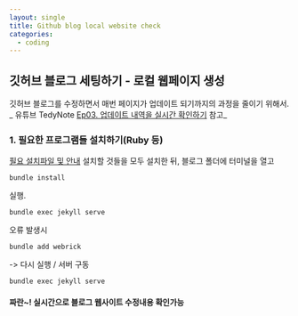 ```yaml
---
layout: single
title: Github blog local website check
categories:
  - coding
---
```

## 깃허브 블로그 세팅하기 - 로컬 웹페이지 생성

깃허브 블로그를 수정하면서 매번 페이지가 업데이트 되기까지의 과정을 줄이기 위해서.
_ 유튜브 TedyNote [Ep03. 업데이트 내역을 실시간 확인하기](https://youtu.be/0TeHUqSAb6Q?si=AUQN-NaGH8VTUjdu) 참고_


### 1. 필요한 프로그램들 설치하기(Ruby 등)
[필요 설치파일 및 안내](https://jekyllrb.com/docs/)
설치할 것들을 모두 설치한 뒤, 블로그 폴더에 터미널을 열고
```terminal
bundle install
```
실행. 
```terminal
bundle exec jekyll serve
```

오류 발생시
```
bundle add webrick
```
->
다시 실행 / 서버 구동
```terminal
bundle exec jekyll serve
```

#### 짜란~! 실시간으로 블로그 웹사이트 수정내용 확인가능
